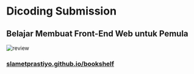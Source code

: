 # Dicoding Submission
## Belajar Membuat Front-End Web untuk Pemula
![review](https://github.com/slametprastiyo/bookshelf/assets/93968211/33988236-3433-4dc0-adb8-8189f11da747)
### <a href="slametprastiyo.github.io/bookshelf">slametprastiyo.github.io/bookshelf</a>
